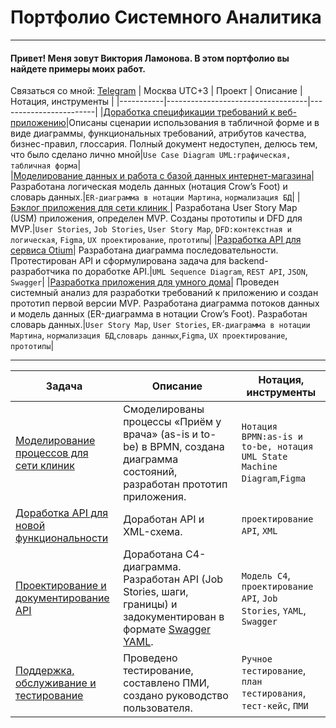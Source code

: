 # Портфолио Системного Аналитика

_______
#### Привет! Меня зовут Виктория Ламонова. В этом портфолио вы найдете примеры моих работ.
Связаться со мной: [Telegram](https://t.me/vixxxie) | Москва UTC+3 
| Проект    | Описание                          | Нотация,  инструменты  |
|-----------|-----------------------------------|------------------------|
|[Доработка спецификации требований к веб-приложению](https://docs.google.com/document/d/1RPp6yHal9ZUB1YJrFQkfUQBQrbW041UJ1g-JMrv8SSY/edit?usp=sharing)|Описаны сценарии использования в табличной форме и в виде диаграммы, функциональных требований, атрибутов качества, бизнес-правил, глоссария. Полный документ недоступен, делюсь тем, что было сделано лично мной|`Use Case Diagram UML:графическая, табличная форма`|	
|[Моделирование данных и работа с базой данных интернет-магазина](https://docs.google.com/document/d/1G-GPILDLBzuJrQkw_08A8ixfUEAHpADxypFFzYFVolo/edit?usp=sharing)|Разработана логическая модель данных (нотация Crow’s Foot) и словарь данных.|`ER-диаграмма в нотации Мартина`, `нормализация БД`|
|[Бэклог приложения для сети клиник ](https://docs.google.com/document/d/18GCfoiJMSJ8BJXlo74d-qxzXegXAljdvN_GTCwM1QuA/edit?usp=sharing)| Разработана User Story Map (USM) приложения, определен MVP. Созданы прототипы и DFD для MVP.|`User Stories`, `Job Stories`, `User Story Map`, `DFD:контекстная и логическая`, `Figma`, `UX проектирование`, `прототипы`|
|[Разработка API для сервиса Otium](https://docs.google.com/document/d/1IqEs2hd-3P7907TD2uVKg4gFkztPARMc/edit?usp=sharing&ouid=112961350538596412826&rtpof=true&sd=true)| Разработана диаграмма последовательности. Протестирован API и сформулирована задача для backend-разработчика по доработке API.|`UML Sequence Diagram`, `REST API`, `JSON`, `Swagger`|
|[Разработка приложения для умного дома](https://docs.google.com/document/d/1O7RR9fsoFVW65yAqqGQGH3Q9dnE4Q8eW/edit?usp=sharing&ouid=112961350538596412826&rtpof=true&sd=true)| Проведен системный анализ для разработки требований к приложению и создан прототип первой версии MVP. Разработана диаграмма потоков данных и модель данных (ER-диаграмма в нотации Crow’s Foot). Разработан словарь данных.|`User Story Map`, `User Stories`, `ER-диаграмма в нотации Мартина`, `нормализация БД`,`словарь данных`,`Figma`, `UX проектирование`, `прототипы`|



---

| Задача    | Описание                          | Нотация,  инструменты  |
|-----------|-----------------------------------|------------------------|
|[Моделирование процессов для сети клиник](https://docs.google.com/document/d/1rf95yqp5fkSFttC0abNrM4BsdMzJ8IpUlY8ZT7yV_oA/edit?usp=sharing)|Смоделированы процессы «Приём у врача» (as-is и to-be) в BPMN, создана диаграмма состояний, разработан прототип приложения.|`Нотация BPMN:as-is и to-be, нотация UML State Machine Diagram`,`Figma`|	
|[Доработка API для новой функциональности](https://docs.google.com/document/d/1wsBvemzFMO5IaXuFVMF-UAMQ-NnY2GJaIytNFo5Khkg/edit?usp=sharing)| Доработан API и XML-схема.|`проектирование API`, `XML`|
|[Проектирование и документирование API](https://docs.google.com/document/d/1hD59sGXYGEd4yDyusIhlKrlGFbcMAwBcwQuOO7BofCQ/edit?usp=sharing)| Доработана C4-диаграмма. Разработан API (Job Stories, шаги, границы) и задокументирован в формате [Swagger YAML](https://github.com/vidivix/portfolio/blob/main/API.yaml).|`Модель C4`, `проектирование API`, `Job Stories`, `YAML`, `Swagger`|
|[Поддержка, обслуживание и тестирование](https://docs.google.com/document/d/1FCapVTgZjO5AEcunV0Qhu19I9093ww0Q/edit?usp=sharing&ouid=112961350538596412826&rtpof=true&sd=true)|Проведено тестирование, составлено ПМИ, создано руководство пользователя.|`Ручное тестирование`,  `план тестирования`, `тест-кейс`, `ПМИ` |
